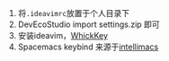 1. 将`.ideavimrc`放置于个人目录下
2. DevEcoStudio import settings.zip 即可
3. 安装ideavim，[WhickKey](https://plugins.jetbrains.com/plugin/15976-which-key)
4. Spacemacs keybind 来源于[intellimacs](https://github.com/marcoieni/intellimacs?tab=readme-ov-file)
